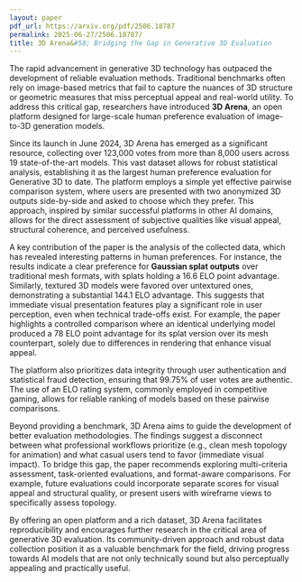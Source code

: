 ```yaml
---
layout: paper
pdf_url: https://arxiv.org/pdf/2506.18787
permalink: 2025-06-27/2506.18787/
title: 3D Arena&#58; Bridging the Gap in Generative 3D Evaluation
---
```




The rapid advancement in generative 3D technology has outpaced the development of reliable evaluation methods. Traditional benchmarks often rely on image-based metrics that fail to capture the nuances of 3D structure or geometric measures that miss perceptual appeal and real-world utility. To address this critical gap, researchers have introduced **3D Arena**, an open platform designed for large-scale human preference evaluation of image-to-3D generation models.

Since its launch in June 2024, 3D Arena has emerged as a significant resource, collecting over 123,000 votes from more than 8,000 users across 19 state-of-the-art models. This vast dataset allows for robust statistical analysis, establishing it as the largest human preference evaluation for Generative 3D to date. The platform employs a simple yet effective pairwise comparison system, where users are presented with two anonymized 3D outputs side-by-side and asked to choose which they prefer. This approach, inspired by similar successful platforms in other AI domains, allows for the direct assessment of subjective qualities like visual appeal, structural coherence, and perceived usefulness.

A key contribution of the paper is the analysis of the collected data, which has revealed interesting patterns in human preferences. For instance, the results indicate a clear preference for **Gaussian splat outputs** over traditional mesh formats, with splats holding a 16.6 ELO point advantage. Similarly, textured 3D models were favored over untextured ones, demonstrating a substantial 144.1 ELO advantage. This suggests that immediate visual presentation features play a significant role in user perception, even when technical trade-offs exist. For example, the paper highlights a controlled comparison where an identical underlying model produced a 78 ELO point advantage for its splat version over its mesh counterpart, solely due to differences in rendering that enhance visual appeal.

The platform also prioritizes data integrity through user authentication and statistical fraud detection, ensuring that 99.75% of user votes are authentic. The use of an ELO rating system, commonly employed in competitive gaming, allows for reliable ranking of models based on these pairwise comparisons.

Beyond providing a benchmark, 3D Arena aims to guide the development of better evaluation methodologies. The findings suggest a disconnect between what professional workflows prioritize (e.g., clean mesh topology for animation) and what casual users tend to favor (immediate visual impact). To bridge this gap, the paper recommends exploring multi-criteria assessment, task-oriented evaluations, and format-aware comparisons. For example, future evaluations could incorporate separate scores for visual appeal and structural quality, or present users with wireframe views to specifically assess topology.

By offering an open platform and a rich dataset, 3D Arena facilitates reproducibility and encourages further research in the critical area of generative 3D evaluation. Its community-driven approach and robust data collection position it as a valuable benchmark for the field, driving progress towards AI models that are not only technically sound but also perceptually appealing and practically useful.